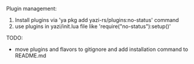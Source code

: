 Plugin management:
1) Install plugins via 'ya pkg add yazi-rs/plugins:no-status' command
2) use plugins in yazi/init.lua file like 'require("no-status"):setup()' 

TODO:
- move plugins and flavors to gitignore and add installation command to README.md
